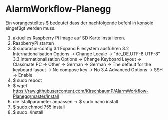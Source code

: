 # AlarmWorkflow-Planegg
Ein vorangestelltes $ bedeutet dass der nachfolgende befehl in konsole eingefügt werden muss.

 
1. aktuelles Raspberry Pi Image auf SD Karte installieren.
2. RaspberryPi starten
3. $ sudoraspi-config 
3.1 Expand Filesystem ausführen
3.2 Internationalisation Options -> Change Locale -> "de_DE.UTF-8 UTF-8"
3.3 Internationalisation Options -> Change Keyboard Layout ->  Classmate PC -> Other -> German -> German -> The default for the keyboard layout -> No compose key -> No
3.4 Advanced Options -> SSH -> Enable
4. $ sudo reboot
5. $ wget https://raw.githubusercontent.com/KirschbaumP/AlarmWorkflow-Planegg/master/install
6. die Istallparameter anpassen -> $ sudo nano install
7. $ sudo chmod 755 install
8. $ sudo ./install
